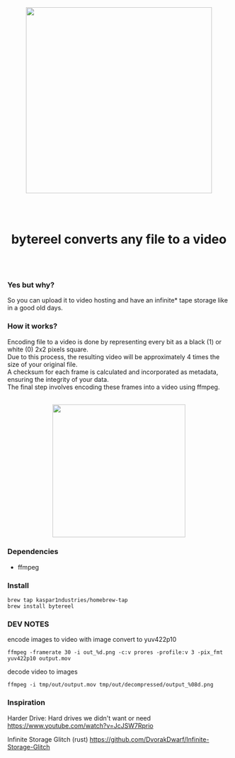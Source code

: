 <div align="center">
<img src="https://github.com/kaspar1ndustries/go-bytereel/blob/master/docs/cover.png?raw=true" height="420">


<br><br>
<h1>bytereel converts any file to a video</h1>
<br><br>
</div>

### Yes but why?

So you can upload it to video hosting and have an infinite* tape storage like in a good old days.


### How it works?

Encoding file to a video is done by representing every bit as a black (1) or white (0) 2x2 pixels square.<br>
Due to this process, the resulting video will be approximately 4 times the size of your original file.<br>
A checksum for each frame is calculated and incorporated as metadata, ensuring the integrity of your data.<br>
The final step involves encoding these frames into a video using ffmpeg.<br>

<div align="center">
<br>
<a href="https://github.com/kaspar1ndustries/go-bytereel/blob/dev/docs/out.png?raw=true" target="_blank"><img src="https://github.com/kaspar1ndustries/go-bytereel/blob/dev/docs/out_cut.png?raw=true" width="300"></a>
</div>


### Dependencies

- ffmpeg

### Install
```
brew tap kaspar1ndustries/homebrew-tap
brew install bytereel
```


### DEV NOTES
encode images to video with image convert to yuv422p10
```
ffmpeg -framerate 30 -i out_%d.png -c:v prores -profile:v 3 -pix_fmt yuv422p10 output.mov
```

decode video to images
```
ffmpeg -i tmp/out/output.mov tmp/out/decompressed/output_%08d.png
```

### Inspiration

Harder Drive: Hard drives we didn't want or need
https://www.youtube.com/watch?v=JcJSW7Rprio

Infinite Storage Glitch (rust)
https://github.com/DvorakDwarf/Infinite-Storage-Glitch


